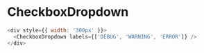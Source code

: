 # CheckboxDropdown

```javascript
<div style={{ width: '300px' }}>
  <CheckboxDropdown labels={['DEBUG', 'WARNING', 'ERROR']} />
</div>
```
